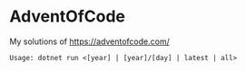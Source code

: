 # AdventOfCode
My solutions of https://adventofcode.com/

```
Usage: dotnet run <[year] | [year]/[day] | latest | all>
```